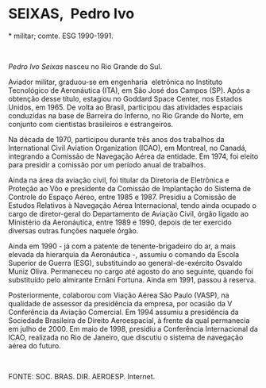 SEIXAS,  Pedro Ivo
==================

\* militar; comte. ESG 1990-1991.

               

*Pedro Ivo Seixas* nasceu no Rio Grande do Sul.

Aviador militar, graduou-se em engenharia  eletrônica no Instituto
Tecnológico de Aeronáutica (ITA), em São José dos Campos (SP). Após a
obtenção desse título, estagiou no Goddard Space Center, nos Estados
Unidos, em 1965. De volta ao Brasil, participou das atividades espaciais
conduzidas na base de Barreira do Inferno, no Rio Grande do Norte, em
conjunto com cientistas brasileiros e estrangeiros.

Na década de 1970, participou durante três anos dos trabalhos da
International Civil Aviation Organization (ICAO), em Montreal, no
Canadá, integrando a Comissão de Navegação Aérea da entidade. Em 1974,
foi eleito para presidir a comissão por um período anual de trabalhos.

Ainda na área da aviação civil, foi titular da Diretoria de Eletrônica e
Proteção ao Vôo e presidente da Comissão de Implantação do Sistema de
Controle do Espaço Aéreo, entre 1985 e 1987. Presidiu a Comissão de
Estudos Relativos à Navegação Aérea Internacional, tendo ainda ocupado o
cargo de diretor-geral do Departamento de Aviação Civil, órgão ligado ao
Ministério da Aeronáutica, entre 1989 e 1990, depois de ter exercido
diversas outras funções naquele órgão.

Ainda em 1990 - já com a patente de tenente-brigadeiro do ar, a mais
elevada da hierarquia da Aeronáutica -, assumiu o comando da Escola
Superior de Guerra (ESG), substituindo ao general-de-exército Osvaldo
Muniz Oliva. Permaneceu no cargo até agosto do ano seguinte, quando foi
substituído pelo almirante Ernâni Fortuna. Ainda em 1991, passou à
reserva.

Posteriormente, colaborou com Viação Aérea São Paulo (VASP), na
qualidade de assessor da presidência da empresa, por ocasião da V
Conferência da Aviação Comercial. Em 1994 assumiu a presidência da
Sociedade Brasileira de Direito Aeroespacial, à frente da qual
permanecia em julho de 2000. Em maio de 1998, presidiu a Conferência
Internacional da ICAO, realizada no Rio de Janeiro, que discutiu o
sistema de navegação aérea do futuro.

 

FONTE: SOC. BRAS. DIR. AEROESP. Internet.

 
